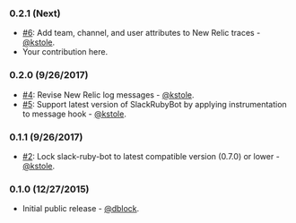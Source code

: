 ### 0.2.1 (Next)

* [#6](https://github.com/slack-ruby/newrelic-slack-ruby-bot/pull/6): Add team, channel, and user attributes to New Relic traces - [@kstole](https://github.com/kstole).
* Your contribution here.

### 0.2.0 (9/26/2017)

* [#4](https://github.com/slack-ruby/newrelic-slack-ruby-bot/pull/4): Revise New Relic log messages - [@kstole](https://github.com/kstole).
* [#5](https://github.com/slack-ruby/newrelic-slack-ruby-bot/pull/5): Support latest version of SlackRubyBot by applying instrumentation to message hook - [@kstole](https://github.com/kstole).

### 0.1.1 (9/26/2017)

* [#2](https://github.com/slack-ruby/newrelic-slack-ruby-bot/pull/2): Lock slack-ruby-bot to latest compatible version (0.7.0) or lower - [@kstole](https://github.com/kstole).

### 0.1.0 (12/27/2015)

* Initial public release - [@dblock](https://github.com/dblock).
